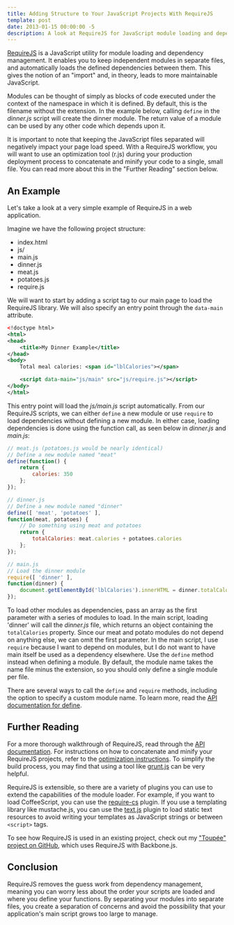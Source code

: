 ```yaml
---
title: Adding Structure to Your JavaScript Projects With RequireJS
template: post
date: 2013-01-15 00:00:00 -5
description: A look at RequireJS for JavaScript module loading and dependency management
---
```


[RequireJS](http://requirejs.org/) is a JavaScript utility for module loading and dependency management. It enables you to keep independent modules in separate files, and automatically loads the defined dependencies between them. This gives the notion of an "import" and, in theory, leads to more maintainable JavaScript.

Modules can be thought of simply as blocks of code executed under the context of the namespace in which it is defined. By default, this is the filename without the extension. In the example below, calling `define` in the _dinner.js_ script will create the dinner module. The return value of a module can be used by any other code which depends upon it.

It is important to note that keeping the JavaScript files separated will negatively impact your page load speed. With a RequireJS workflow, you will want to use an optimization tool (r.js) during your production deployment process to concatenate and minify your code to a single, small file. You can read more about this in the "Further Reading" section below.

## An Example

Let's take a look at a very simple example of RequireJS in a web application.

Imagine we have the following project structure:

* index.html
* js/
 * main.js
 * dinner.js
 * meat.js
 * potatoes.js
 * require.js

We will want to start by adding a script tag to our main page to load the RequireJS library. We will also specify an entry point through the `data-main` attribute.

```xml
<!doctype html>
<html>
<head>
    <title>My Dinner Example</title>
</head>
<body>
    Total meal calories: <span id="lblCalories"></span>

    <script data-main="js/main" src="js/require.js"></script>
</body>
</html>
```

This entry point will load the _js/main.js_ script automatically. From our RequireJS scripts, we can either `define` a new module or use `require` to load dependencies without defining a new module. In either case, loading dependencies is done using the function call, as seen below in _dinner.js_ and _main.js_:

```javascript
// meat.js (potatoes.js would be nearly identical)
// Define a new module named "meat"
define(function() {
    return {
        calories: 350
    };
});
```
```javascript
// dinner.js
// Define a new module named "dinner"
define([ 'meat', 'potatoes' ],
function(meat, potatoes) {
    // Do something using meat and potatoes
    return {
        totalCalories: meat.calories + potatoes.calories
    };
});
```
```javascript
// main.js
// Load the dinner module
require([ 'dinner' ],
function(dinner) {
    document.getElementById('lblCalories').innerHTML = dinner.totalCalories;
});
```

To load other modules as dependencies, pass an array as the first parameter with a series of modules to load. In the main script, loading 'dinner' will call the _dinner.js_ file, which returns an object containing the `totalCalories` property. Since our meat and potato modules do not depend on anything else, we can omit the first parameter. In the main script, I use `require` because I want to depend on modules, but I do not want to have main itself be used as a dependency elsewhere. Use the `define` method instead when defining a module. By default, the module name takes the name file minus the extension, so you should only define a single module per file. 

There are several ways to call the `define` and `require` methods, including the option to specify a custom module name. To learn more, read the [API documentation for define](http://requirejs.org/docs/api.html#define).

## Further Reading

For a more thorough walkthrough of RequireJS, read through the [API documentation](http://requirejs.org/docs/api.html). For instructions on how to concatenate and minify your RequireJS projects, refer to the [optimization instructions](http://requirejs.org/docs/optimization.html). To simplify the build process, you may find that using a tool like [grunt.js](http://gruntjs.com/) can be very helpful.

RequireJS is extensible, so there are a variety of plugins you can use to extend the capabilities of the module loader. For example, if you want to load CoffeeScript, you can use the [require-cs](https://github.com/jrburke/require-cs) plugin. If you use a templating library like mustache.js, you can use the  [text.js](https://github.com/requirejs/text) plugin to load static text resources to avoid writing your templates as JavaScript strings or between `<script>` tags.

To see how RequireJS is used in an existing project, check out my ["Toupée" project on GitHub](https://github.com/aduth/Toupee), which uses RequireJS with Backbone.js.

## Conclusion

RequireJS removes the guess work from dependency management, meaning you can worry less about the order your scripts are loaded and where you define your functions. By separating your modules into separate files, you create a separation of concerns and avoid the possibility that your application's main script grows too large to manage.